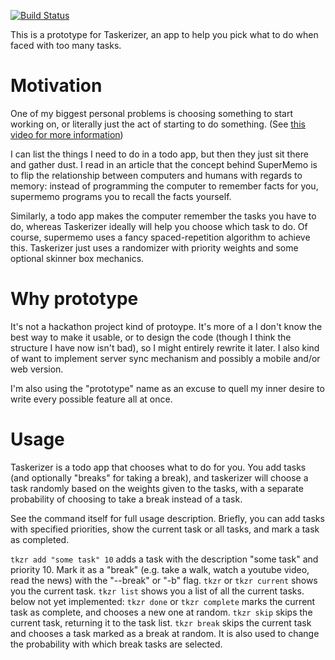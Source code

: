 [![Build Status](https://travis-ci.org/boustrophedon/taskerizer-prototype.svg?branch=master)](https://travis-ci.org/boustrophedon/taskerizer-prototype)

This is a prototype for Taskerizer, an app to help you pick what to do when faced with too many tasks.

# Motivation

One of my biggest personal problems is choosing something to start working on, or literally just the act of starting to do something. (See [this video for more information](https://www.youtube.com/watch?v=_Nz9-6Mp614))

I can list the things I need to do in a todo app, but then they just sit there and gather dust. I read in an article that the concept behind SuperMemo is to flip the relationship between computers and humans with regards to memory: instead of programming the computer to remember facts for you, supermemo programs you to recall the facts yourself.

Similarly, a todo app makes the computer remember the tasks you have to do, whereas Taskerizer ideally will help you choose which task to do. Of course, supermemo uses a fancy spaced-repetition algorithm to achieve this. Taskerizer just uses a randomizer with priority weights and some optional skinner box mechanics.

# Why prototype

It's not a hackathon project kind of protoype. It's more of a I don't know the best way to make it usable, or to design the code (though I think the structure I have now isn't bad), so I might entirely rewrite it later. I also kind of want to implement server sync mechanism and possibly a mobile and/or web version.

I'm also using the "prototype" name as an excuse to quell my inner desire to write every possible feature all at once.

# Usage

Taskerizer is a todo app that chooses what to do for you. You add tasks (and optionally "breaks" for taking a break), and taskerizer will choose a task randomly based on the weights given to the tasks, with a separate probability of choosing to take a break instead of a task.

See the command itself for full usage description. Briefly, you can add tasks with specified priorities, show the current task or all tasks, and mark a task as completed.

`tkzr add "some task" 10` adds a task with the description "some task" and priority 10. Mark it as a "break" (e.g. take a walk, watch a youtube video, read the news) with the "--break" or "-b" flag.
`tkzr` or `tkzr current` shows you the current task. 
`tkzr list` shows you a list of all the current tasks.
below not yet implemented:
`tkzr done` or `tkzr complete` marks the current task as complete, and chooses a new one at random.
`tkzr skip` skips the current task, returning it to the task list.
`tkzr break` skips the current task and chooses a task marked as a break at random. It is also used to change the probability with which break tasks are selected.
